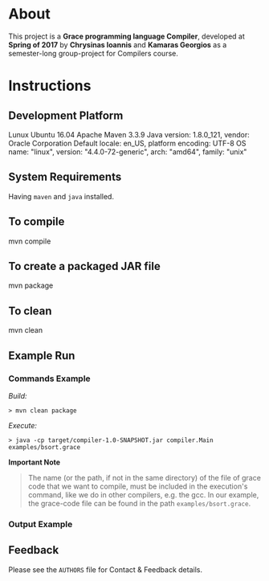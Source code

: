 # About

  This project is a **Grace programming language Compiler**, developed at **Spring of 2017** by
  **Chrysinas Ioannis** and **Kamaras Georgios** as a semester-long group-project for Compilers course.

# Instructions

## Development Platform

   Lunux Ubuntu 16.04
   Apache Maven 3.3.9
   Java version: 1.8.0_121, vendor: Oracle Corporation
   Default locale: en_US, platform encoding: UTF-8
   OS name: "linux", version: "4.4.0-72-generic", arch: "amd64", family: "unix"

## System Requirements

   Having ```maven``` and ```java``` installed.

## To compile

   mvn compile

## To create a packaged JAR file

   mvn package

## To clean

   mvn clean
   
## Example Run

### Commands Example

   *Build:*
   
   ```> mvn clean package```
   
   *Execute:*
   
   ```> java -cp target/compiler-1.0-SNAPSHOT.jar compiler.Main examples/bsort.grace```
    
   **Important Note**
   >The name (or the path, if not in the same directory) of the file of grace code that we want to compile, must be included in the execution's command, like we do in other compilers, e.g. the gcc. In our example, the grace-code file can be found in the path ```examples/bsort.grace```.
   
### Output Example

## Feedback

  Please see the ```AUTHORS``` file for Contact & Feedback details.